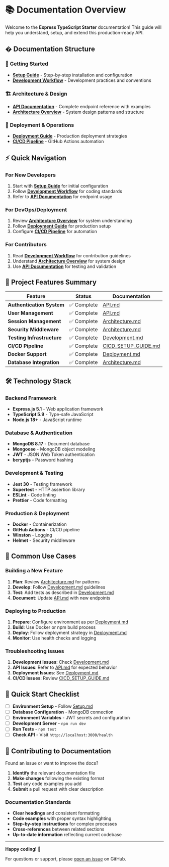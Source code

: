 # 📚 Documentation Overview

Welcome to the **Express TypeScript Starter** documentation! This guide will help you understand, setup, and extend this production-ready API.

## � Documentation Structure

### 🚀 **Getting Started**

- **[Setup Guide](./SETUP.md)** - Step-by-step installation and configuration
- **[Development Workflow](./DEVELOPMENT.md)** - Development practices and conventions

### 🏗️ **Architecture & Design**

- **[API Documentation](./API.md)** - Complete endpoint reference with examples
- **[Architecture Overview](./ARCHITECTURE.md)** - System design patterns and structure

### 🚀 **Deployment & Operations**

- **[Deployment Guide](./DEPLOYMENT.md)** - Production deployment strategies
- **[CI/CD Pipeline](./CICD_SETUP_GUIDE.md)** - GitHub Actions automation

## ⚡ Quick Navigation

### For New Developers

1. Start with **[Setup Guide](./SETUP.md)** for initial configuration
2. Follow **[Development Workflow](./DEVELOPMENT.md)** for coding standards
3. Refer to **[API Documentation](./API.md)** for endpoint usage

### For DevOps/Deployment

1. Review **[Architecture Overview](./ARCHITECTURE.md)** for system understanding
2. Follow **[Deployment Guide](./DEPLOYMENT.md)** for production setup
3. Configure **[CI/CD Pipeline](./CICD_SETUP_GUIDE.md)** for automation

### For Contributors

1. Read **[Development Workflow](./DEVELOPMENT.md)** for contribution guidelines
2. Understand **[Architecture Overview](./ARCHITECTURE.md)** for system design
3. Use **[API Documentation](./API.md)** for testing and validation

## 🔧 Project Features Summary

| Feature                    | Status      | Documentation                                           |
| -------------------------- | ----------- | ------------------------------------------------------- |
| **Authentication System**  | ✅ Complete | [API.md](./API.md#authentication)                       |
| **User Management**        | ✅ Complete | [API.md](./API.md#user-management)                      |
| **Session Management**     | ✅ Complete | [Architecture.md](./ARCHITECTURE.md#session-management) |
| **Security Middleware**    | ✅ Complete | [Architecture.md](./ARCHITECTURE.md#security)           |
| **Testing Infrastructure** | ✅ Complete | [Development.md](./DEVELOPMENT.md#testing)              |
| **CI/CD Pipeline**         | ✅ Complete | [CICD_SETUP_GUIDE.md](./CICD_SETUP_GUIDE.md)            |
| **Docker Support**         | ✅ Complete | [Deployment.md](./DEPLOYMENT.md#docker)                 |
| **Database Integration**   | ✅ Complete | [Architecture.md](./ARCHITECTURE.md#database)           |

## 🛠️ Technology Stack

### Backend Framework

- **Express.js 5.1** - Web application framework
- **TypeScript 5.9** - Type-safe JavaScript
- **Node.js 18+** - JavaScript runtime

### Database & Authentication

- **MongoDB 8.17** - Document database
- **Mongoose** - MongoDB object modeling
- **JWT** - JSON Web Token authentication
- **bcryptjs** - Password hashing

### Development & Testing

- **Jest 30** - Testing framework
- **Supertest** - HTTP assertion library
- **ESLint** - Code linting
- **Prettier** - Code formatting

### Production & Deployment

- **Docker** - Containerization
- **GitHub Actions** - CI/CD pipeline
- **Winston** - Logging
- **Helmet** - Security middleware

## 🎯 Common Use Cases

### Building a New Feature

1. **Plan**: Review [Architecture.md](./ARCHITECTURE.md) for patterns
2. **Develop**: Follow [Development.md](./DEVELOPMENT.md) guidelines
3. **Test**: Add tests as described in [Development.md](./DEVELOPMENT.md#testing)
4. **Document**: Update [API.md](./API.md) with new endpoints

### Deploying to Production

1. **Prepare**: Configure environment as per [Deployment.md](./DEPLOYMENT.md)
2. **Build**: Use Docker or npm build process
3. **Deploy**: Follow deployment strategy in [Deployment.md](./DEPLOYMENT.md)
4. **Monitor**: Use health checks and logging

### Troubleshooting Issues

1. **Development Issues**: Check [Development.md](./DEVELOPMENT.md#troubleshooting)
2. **API Issues**: Refer to [API.md](./API.md) for expected behavior
3. **Deployment Issues**: See [Deployment.md](./DEPLOYMENT.md#troubleshooting)
4. **CI/CD Issues**: Review [CICD_SETUP_GUIDE.md](./CICD_SETUP_GUIDE.md#troubleshooting)

## 🚀 Quick Start Checklist

- [ ] **Environment Setup** - Follow [Setup.md](./SETUP.md)
- [ ] **Database Configuration** - MongoDB connection
- [ ] **Environment Variables** - JWT secrets and configuration
- [ ] **Development Server** - `npm run dev`
- [ ] **Run Tests** - `npm test`
- [ ] **Check API** - Visit `http://localhost:3000/health`

## 🤝 Contributing to Documentation

Found an issue or want to improve the docs?

1. **Identify** the relevant documentation file
2. **Make changes** following the existing format
3. **Test** any code examples you add
4. **Submit** a pull request with clear description

### Documentation Standards

- **Clear headings** and consistent formatting
- **Code examples** with proper syntax highlighting
- **Step-by-step instructions** for complex processes
- **Cross-references** between related sections
- **Up-to-date information** reflecting current codebase

---

**Happy coding!** 🎉

For questions or support, please [open an issue](https://github.com/shuntps/express-typescript-starter/issues) on GitHub.

